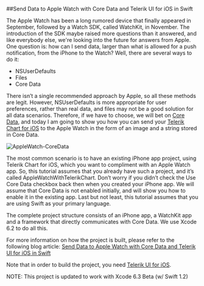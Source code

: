 ##Send Data to Apple Watch with Core Data and Telerik UI for iOS in Swift

The Apple Watch has been a long rumored device that finally appeared in September, followed by a Watch SDK, called WatchKit, in November. The introduction of the SDK maybe raised more questions than it answered, and like everybody else, we're looking into the future for answers from Apple. One question is: how can I send data, larger than what is allowed for a push notification, from the iPhone to the Watch? Well, there are several ways to do it:

- NSUserDefaults
- Files
- Core Data

There isn’t a single recommended approach by Apple, so all these methods are legit. However, NSUserDefaults is more appropriate for user preferences, rather than real data, and files may not be a good solution for all data scenarios. Therefore, if we have to choose, we will bet on [Core Data](https://developer.apple.com/library/mac/documentation/Cocoa/Conceptual/CoreData/cdProgrammingGuide.html), and today I am going to show you how you can send your [Telerik Chart for iOS](http://www.telerik.com/ios-ui) to the Apple Watch in the form of an image and a string stored in Core Data.

![AppleWatch-CoreData](http://blogs.telerik.com/images/default-source/ui-for-ios-team/applewatch-blogpost.png?sfvrsn=2 "AppleWatch-CoreData")

The most common scenario is to have an existing iPhone app project, using Telerik Chart for iOS, which you want to compliment with an Apple Watch app. So, this tutorial assumes that you already have such a project, and it’s called AppleWatchWithTelerikChart. Don’t worry if you didn’t check the Use Core Data checkbox back then when you created your iPhone app. We will assume that Core Data is not enabled initially, and will show you how to enable it in the existing app. Last but not least, this tutorial assumes that you are using Swift as your primary language.

The complete project structure consists of an iPhone app, a WatchKit app and a framework that directly communicates with Core Data. We use Xcode 6.2 to do all this.

For more information on how the project is built, please refer to the following blog article: [Send Data to Apple Watch with Core Data and Telerik UI for iOS in Swift](http://blogs.telerik.com/blogs/15-02-03/send-data-to-apple-watch-with-core-data-and-telerik-ui-for-ios-in-swift)

Note that in order to build the project, you need [Telerik UI for iOS](http://www.telerik.com/ios-ui). 


NOTE: This project is updated to work with Xcode 6.3 Beta (w/ Swift 1.2)

